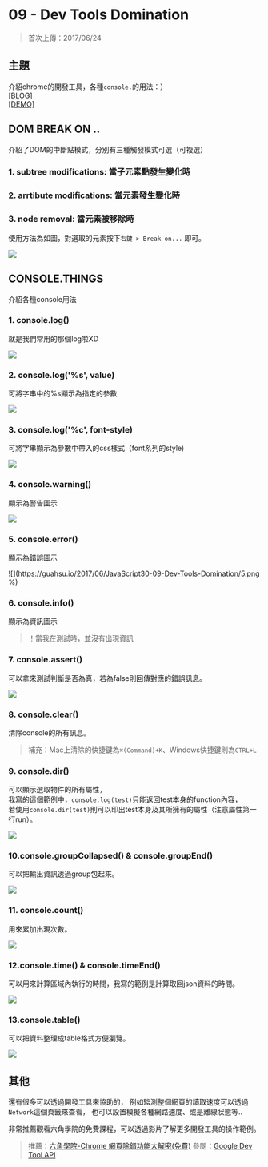 # 09 - Dev Tools Domination
>首次上傳：2017/06/24

## **主題**
介紹chrome的開發工具，各種`console.`的用法：）  
[[BLOG]](https://guahsu.io/2017/06/JavaScript30-09-Dev-Tools-Domination/)  
[[DEMO]](https://guahsu.io/JavaScript30/09_Dev-Tools-Domination/index-GuaHsu.html) 

## DOM BREAK ON .. 
介紹了DOM的中斷點模式，分別有三種觸發模式可選（可複選）
### 1. subtree modifications: 當子元素點發生變化時
### 2. arrtibute modifications: 當元素發生變化時
### 3. node removal: 當元素被移除時
使用方法為如圖，對選取的元素按下`右鍵 > Break on...` 即可。  

![](https://guahsu.io/2017/06/JavaScript30-09-Dev-Tools-Domination/0.png)

## CONSOLE.THINGS
介紹各種console用法

### 1. console.log()
就是我們常用的那個log啦XD  

![](https://guahsu.io/2017/06/JavaScript30-09-Dev-Tools-Domination/1.png)

### 2. console.log('%s', value)
可將字串中的%s顯示為指定的參數  

![](https://guahsu.io/2017/06/JavaScript30-09-Dev-Tools-Domination/2.png)

### 3. console.log('%c', font-style)
可將字串顯示為參數中帶入的css樣式（font系列的style)  

![](https://guahsu.io/2017/06/JavaScript30-09-Dev-Tools-Domination/3.png)

### 4. console.warning()
顯示為警告圖示  

![](https://guahsu.io/2017/06/JavaScript30-09-Dev-Tools-Domination/4.png)

### 5. console.error()
顯示為錯誤圖示  

![](https://guahsu.io/2017/06/JavaScript30-09-Dev-Tools-Domination/5.png %)

### 6. console.info()
顯示為資訊圖示
>！當我在測試時，並沒有出現資訊

### 7. console.assert()
可以拿來測試判斷是否為真，若為false則回傳對應的錯誤訊息。  

![](https://guahsu.io/2017/06/JavaScript30-09-Dev-Tools-Domination/7.png)

### 8. console.clear()
清除console的所有訊息。
>補充：Mac上清除的快捷鍵為`⌘(Command)+K`、Windows快捷鍵則為`CTRL+L`

### 9. console.dir()
可以顯示選取物件的所有屬性，  
我寫的這個範例中，`console.log(test)`只能返回test本身的function內容，  
若使用`console.dir(test)`則可以印出test本身及其所擁有的屬性（注意屬性第一行run）。  

![](https://guahsu.io/2017/06/JavaScript30-09-Dev-Tools-Domination/9.png)

### 10.console.groupCollapsed() & console.groupEnd()
可以把輸出資訊透過group包起來。  

![](https://guahsu.io/2017/06/JavaScript30-09-Dev-Tools-Domination/10.png)

### 11. console.count()
用來累加出現次數。  

![](https://guahsu.io/2017/06/JavaScript30-09-Dev-Tools-Domination/11.png)

### 12.console.time() & console.timeEnd()
可以用來計算區域內執行的時間，我寫的範例是計算取回json資料的時間。  

![](https://guahsu.io/2017/06/JavaScript30-09-Dev-Tools-Domination/12.png)

### 13.console.table()
可以把資料整理成table格式方便瀏覽。  

![](https://guahsu.io/2017/06/JavaScript30-09-Dev-Tools-Domination/13.png)


## **其他**
還有很多可以透過開發工具來協助的，
例如監測整個網頁的讀取速度可以透過`Network`這個頁籤來查看，
也可以設置模擬各種網路速度、或是離線狀態等..

非常推薦觀看六角學院的免費課程，可以透過影片了解更多開發工具的操作範例。
>推薦：[六角學院-Chrome 網頁除錯功能大解密(免費)](https://www.udemy.com/chrome-devtools/)
>參閱：[Google Dev Tool API](https://developers.google.com/web/tools/chrome-devtools/)

